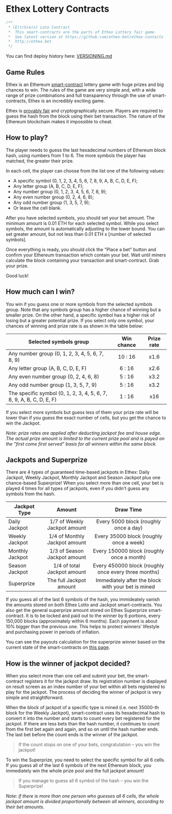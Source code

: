 # Ethex Lottery Contracts
```javascript
/**
 * (E)t)h)e)x) Loto Contract 
 *  This smart-contracts are the parts of Ethex Lottery fair game.
 *  See latest version at https://github.com/ethex-bet/ethex-contacts 
 *  http://ethex.bet
 */
```
You can find deploy history here: [VERSIONING.md](https://github.com/ethex-bet/ethex-contracts/blob/master/VERSIONING.md)

## Game Rules

Ethex is an Ethereum [smart-contract](https://en.wikipedia.org/wiki/Ethereum#Smart_contracts) lottery game with huge prizes and big chances to win. The rules of the game are very simple and, with a wide range of prize combinations and full transparency through the use of smart-contracts, Ethex is an incredibly exciting game.

Ethex is [provably fair](https://en.wikipedia.org/wiki/Provably_fair) and cryptographically secure. Players are required to guess the hash from the block using their bet transaction. The nature of the Ethereum blockchain makes it impossible to cheat.

## How to play?

The player needs to guess the last hexadecimal numbers of Ethereum block hash, using numbers from 1 to 6. The more symbols the player has matched, the greater their prize.

In each cell, the player can choose from the list one of the following values:

* A specific symbol (0, 1, 2, 3, 4, 5, 6, 7, 8, 9, A, B, C, D, E, F);
* Any letter group (A, B, C, D, E, F);
* Any number group (0, 1, 2, 3, 4, 5, 6, 7, 8, 9);
* Any even number group (0, 2, 4, 6, 8);
* Any odd number group (1, 3, 5, 7, 9);
* Or leave the cell blank.

After you have selected symbols, you should set your bet amount. The minimum amount is 0.01 ETH for each selected symbol. While you select symbols, the amount is automatically adjusting to the lower bound. You can set greater amount, but not less than 0.01 ETH x \[number of selected symbols\].

Once everything is ready, you should click the "Place a bet" button and confirm your Ethereum transaction which contain your bet. Wait until miners calculate the block containing your transaction and smart-contract. Grab your prize.

Good luck!

## How much can I win?

You win if you guess one or more symbols from the selected symbols group. Note that any symbols group has a higher chance of winning but a smaller prize. On the other hand, a specific symbol has a higher risk of losing but a greater potential prize. If you select only one symbol, your chances of winning and prize rate is as shown in the table below:

Selected symbols group | Win chance | Prize rate
-----------------------|:----------:|:---------:
Any number group (0, 1, 2, 3, 4, 5, 6, 7, 8, 9) | 10 : 16 | x1.6
Any letter group (A, B, C, D, E, F) | 6 : 16 | x2.6
Any even number group (0, 2, 4, 6, 8) | 5 : 16 | x3.2
Any odd number group (1, 3, 5, 7, 9) | 5 : 16 | x3.2
The specific symbol (0, 1, 2, 3, 4, 5, 6, 7, 8, 9, A, B, C, D, E, F) | 1 : 16 | x16

If you select more symbols but guess less of them your prize rate will be lower than if you guess the exact number of cells, but you get the chance to win the Jackpot.

_Note: prize rates are applied after deducting jackpot fee and house edge. The actual prize amount is limited to the current prize pool and is payed on the "first come first served" basis for all winners within the same block._

## Jackpots and Superprize

There are 4 types of guaranteed time-based jackpots in Ethex: Daily Jackpot, Weekly Jackpot, Monthly Jackpot and Season Jackpot plus one chance-based Superprize! When you select more than one cell, your bet is played 4 times for all types of jackpots, even if you didn't guess any symbols from the hash.

Jackpot Type | Amount | Draw Time
-------------|:------:|:--------:
Daily Jackpot | 1/7 of Weekly Jackpot amount | Every 5000 block (roughly once a day)
Weekly Jackpot | 1/4 of Monthly Jackpot amount | Every 35000 block (roughly once a week)
Monthly Jackpot | 1/3 of Season Jackpot amount | Every 150000 block (roughly once a month)
Season Jackpot | 1/4 of total Jackpot amount | Every 450000 block (roughly once every three months)
Superprize | The full Jackpot amount | Immediately after the block with your bet is mined

If you guess all of the last 6 symbols of the hash, you immideately vanish the amounts stored on both Ethex Lotto and Jackpot smart-contracts. You also get the general superprize amount stored on Ethex Superprize smart-contract. It is to be locked and paid out to the winner by 6 portions, every 150,000 blocks (approximately within 6 months). Each payment is about 10% bigger than the previous one. This helps to protect winners’ lifestyle and purchasing power in periods of inflation.

You can see the payouts calculation for the superprize winner based on the current state of the smart-contracts on [this page](https://ethex.bet/rules#jackpots).

## How is the winner of jackpot decided?

When you select more than one cell and submit your bet, the smart-contract registers it for the jackpot draw. Its registration number is displayed on result screen as an index number of your bet within all bets registered to play for the jackpot. The process of deciding the winner of jackpot is very simple and straightforward.

When the block of jackpot of a specific type is mined (i.e. next 35000-th block for the Weekly Jackpot), smart-contract uses its hexadecimal hash to convert it into the number and starts to count every bet registered for the jackpot. If there are less bets than the hash number, it continues to count from the first bet again and again, and so on until the hash number ends. The last bet before the count ends is the winner of the jackpot.

> If the count stops on one of your bets, congratulation – you win the jackpot!

To win the Superprize, you need to select the specific symbol for all 6 cells. If you guess all of the last 6 symbols of the next Ethereum block, you immediately win the whole prize pool and the full jackpot amount!

> If you manage to guess all 6 symbol of the hash – you win the Superprize!

_Note: if there is more than one person who guesses all 6 cells, the whole jackpot amount is divided proportionally between all winners, according to their bet amounts._
